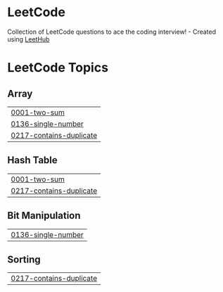 # LeetCode
Collection of LeetCode questions to ace the coding interview! - Created using [LeetHub](https://github.com/QasimWani/LeetHub)

<!---LeetCode Topics Start-->
# LeetCode Topics
## Array
|  |
| ------- |
| [0001-two-sum](https://github.com/fahdmekawy/LeetCode/tree/master/0001-two-sum) |
| [0136-single-number](https://github.com/fahdmekawy/LeetCode/tree/master/0136-single-number) |
| [0217-contains-duplicate](https://github.com/fahdmekawy/LeetCode/tree/master/0217-contains-duplicate) |
## Hash Table
|  |
| ------- |
| [0001-two-sum](https://github.com/fahdmekawy/LeetCode/tree/master/0001-two-sum) |
| [0217-contains-duplicate](https://github.com/fahdmekawy/LeetCode/tree/master/0217-contains-duplicate) |
## Bit Manipulation
|  |
| ------- |
| [0136-single-number](https://github.com/fahdmekawy/LeetCode/tree/master/0136-single-number) |
## Sorting
|  |
| ------- |
| [0217-contains-duplicate](https://github.com/fahdmekawy/LeetCode/tree/master/0217-contains-duplicate) |
<!---LeetCode Topics End-->